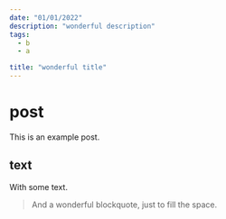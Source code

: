```yaml
---
date: "01/01/2022"
description: "wonderful description"
tags:
  - b
  - a

title: "wonderful title"
---
```


# post 
This is an example post.
## text 
With some text.
> And a wonderful blockquote, just to fill the space.

